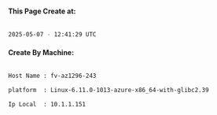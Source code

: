 
   
#### This Page Create at:

```bash

2025-05-07 - 12:41:29 UTC

```

#### Create By Machine:

```bash

Host Name : fv-az1296-243

platform  : Linux-6.11.0-1013-azure-x86_64-with-glibc2.39

Ip Local  : 10.1.1.151

```

